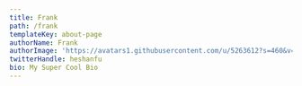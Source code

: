 ```yaml
---
title: Frank
path: /frank
templateKey: about-page
authorName: Frank
authorImage: 'https://avatars1.githubusercontent.com/u/5263612?s=460&v=4'
twitterHandle: heshanfu
bio: My Super Cool Bio
---
```


